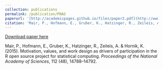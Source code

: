 ```yaml
---
collection: publications
permalink: /publication/PNAS
paperurl: '[http://academicpages.github.io/files/paper2.pdf](http://www.pnas.org/content/112/48/14788.full)'
citation: 'Mair, P., Hofmann, E., Gruber, K., Hatzinger, R., Zeileis, A. & Hornik, K. (2015). Motivation, values, and work design as drivers of participation in the R open source project for statistical computing. <em>Proceedings of the National Academy of Sciences</em>, 112 (48), 14788–14792. <a href="http://www.pnas.org/content/112/48/14788.full"><i class="fa fa-external-link-square fa-inverse"></i></a>'
---
```


[Download paper here](http://academicpages.github.io/files/paper1.pdf)

Mair, P., Hofmann, E., Gruber, K., Hatzinger, R., Zeileis, A. & Hornik, K. (2015). 
Motivation, values, and work design as drivers of participation in the R open source project for statistical computing. 
<em>Proceedings of the National Academy of Sciences</em>, 112 (48), 14788–14792. 
<a href="http://www.pnas.org/content/112/48/14788.full"><i class="fa fa-external-link-square fa-inverse"></i></a>
